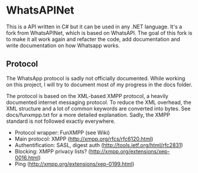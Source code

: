 WhatsAPINet
===========

This is a API written in C# but it can be used in any .NET language. It's a fork from WhatsAPINet, which is based on WhatsAPI.
The goal of this fork is to make it all work again and refacter the code, add documentation and write documentation
on how Whatsapp works.

## Protocol
The WhatsApp protocol is sadly not officially documented. While working on this
project, I will try to document most of my progress in the docs folder.

The protocol is based on the XML-based XMPP protocol, a heavily documented
internet messaging protocol. To reduce the XML overhead, the XML structure and a
lot of common keywords are converted into bytes. See docs/funxmpp.txt for a
more detailed explanation. Sadly, the XMPP standard is not followed exactly
everywhere.

* Protocol wrapper: FunXMPP (see Wiki)
* Main protocol: XMPP (http://xmpp.org/rfcs/rfc6120.html)
* Authentification: SASL, digest auth (http://tools.ietf.org/html/rfc2831)
* Blocking: XMPP privacy lists? (http://xmpp.org/extensions/xep-0016.html)
* Ping (http://xmpp.org/extensions/xep-0199.html)
